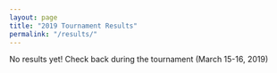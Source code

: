 ```yaml
---
layout: page
title: "2019 Tournament Results"
permalink: "/results/"
---
```

No results yet!  Check back during the tournament (March 15-16, 2019)
